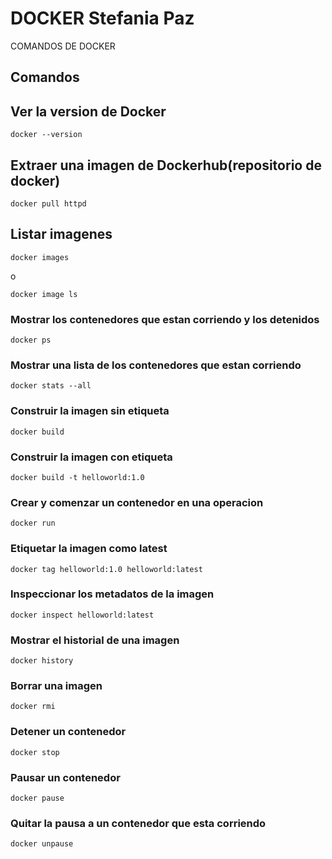 # DOCKER                                                                                                                                                             Stefania Paz
COMANDOS DE DOCKER
## Comandos

## Ver la version de Docker 
```
docker --version
```
## Extraer una imagen de Dockerhub(repositorio de docker)
```
docker pull httpd
```

## Listar imagenes
```
docker images
```
o 
```
docker image ls
```

### Mostrar los contenedores que estan corriendo y los detenidos

```
docker ps
```

### Mostrar una lista de los contenedores que estan corriendo

```
docker stats --all
```

### Construir la imagen sin etiqueta

```
docker build 
```

### Construir la imagen con etiqueta

```
docker build -t helloworld:1.0
```

### Crear y comenzar un contenedor en una operacion 

```
docker run
```

### Etiquetar la imagen como latest

```
docker tag helloworld:1.0 helloworld:latest
```

### Inspeccionar los metadatos de la imagen 

```
docker inspect helloworld:latest
```

### Mostrar el historial de una imagen

```
docker history
```

### Borrar una imagen

```
docker rmi 
```

### Detener un contenedor

```
docker stop
```
### Pausar un contenedor

```
docker pause
```

### Quitar la pausa a un contenedor que esta corriendo 

```
docker unpause
```

                                                                          
                                                                          
                                                                          
                                                                         
